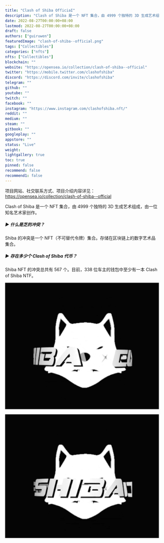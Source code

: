 ```yaml
---
title: "Clash of Shiba OfficiaI"
description: "Clash of Shiba 是一个 NFT 集合，由 4999 个独特的 3D 生成艺术组成"
date: 2022-08-27T00:00:00+08:00
lastmod: 2022-08-27T00:00:00+08:00
draft: false
authors: ["guiruwen"]
featuredImage: "clash-of-shiba--official.png"
tags: ["Collectibles"]
categories: ["nfts"]
nfts: ["Collectibles"]
blockchain: ""
website: "https://opensea.io/collection/clash-of-shiba--official"
twitter: "https://mobile.twitter.com/clashofshiba"
discord: "https://discord.com/invite/clashofshiba"
telegram: ""
github: ""
youtube: ""
twitch: ""
facebook: ""
instagram: "https://www.instagram.com/clashofshiba.nft/"
reddit: ""
medium: ""
steam: ""
gitbook: ""
googleplay: ""
appstore: ""
status: "Live"
weight: 
lightgallery: true
toc: true
pinned: false
recommend: false
recommend1: false
---
```

项目网站、社交联系方式、项目介绍内容详见：https://opensea.io/collection/clash-of-shiba--official

Clash of Shiba 是一个 NFT 集合，由 4999 个独特的 3D 生成艺术组成，由一位知名艺术家创作。

##### ▶ 什么是芝的冲突？

Shiba 的冲突是一个 NFT（不可替代令牌）集合。存储在区块链上的数字艺术品集合。

##### ▶ 存在多少个 Clash of Shiba 代币？

Shiba NFT 的冲突总共有 567 个。目前，338 位车主的钱包中至少有一本 Clash of Shiba NTF。

![nft](02.png)

![nft](03.png)